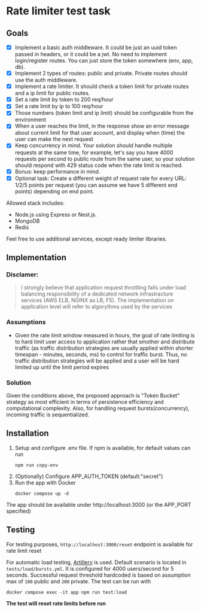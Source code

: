 # Rate limiter test task

## Goals
- [X] Implement a basic auth middleware. It could be just an uuid token passed in headers, or it could be a jwt. No need to implement login/register routes. You can just store the token somewhere (env, app, db).
- [X] Implement 2 types of routes: public and private. Private routes should use the auth middleware.
- [x] Implement a rate limiter. It should check a token limit for private routes and a ip limit for public routes.
- [x] Set a rate limit by token to 200 req/hour
- [x] Set a rate limit by ip to 100 req/hour 
- [x] Those numbers (token limit and ip limit) should be configurable from the environment
- [x] When a user reaches the limit, in the response show an error message about current limit for that user account, and display when (time) the user can make the next request
- [x] Keep concurrency in mind.
Your solution should handle multiple requests at the same time,
for example, let's say you have 4000 requests per second to public route from the same user, so your solution should respond with 429 status code when the rate limit is reached.
- [x] Bonus: keep performance in mind.
- [x] Optional task: Create a different weight of request rate for every URL: 1/2/5 points per request (you can assume we have 5 different end points) depending on end point.

Allowed stack includes:
- Node.js using Express or Nest.js.
- MongoDB
- Redis

Feel free to use additional services, except ready limiter libraries.

## Implementation
### Disclamer:
> I strongly believe that application request throttling falls under load balancing responsibility of a dedicated network infrastracture services (AWS ELB, NGINX as LB, F5). The implementation on application level will refer to algorythms used by the services

### Assumptions
- Given the rate limit window measured in hours, the goal of rate limiting is to hard limit user access to application rather that smother and distribute traffic (as traffic distribution strategies are usually applied within shorter timespan - minutes, seconds, ms) to control for traffic burst. Thus, no traffic distribution strategies will be applied and a user will be hard limited up until the limit period expires

### Solution
Given the conditions above, the proposed approach is "Token Bucket" strategy as most efficient in terms of persistence efficiency and computational complexity.
Also, for handling request bursts(concurrency), incoming traffic is sequentialized. 


## Installation

1) Setup and configure .env file. If npm is available, for default values can run
    ```
    npm run copy-env
    ```
2) (Optionally) Configure APP_AUTH_TOKEN (default:"secret")
3) Run the app with Docker
    ```
    docker compose up -d
    ```

The app should be available under http://localhost:3000 (or the APP_PORT specified)

## Testing

For testing purposes, `http://localhost:3000/reset` endpoint is available for rate limit reset 


For automatic load testing, [Artillery](https://github.com/artilleryio/artillery) is used. Default scenario is located in `tests/load/bursts.yml`.
It is configured for 4000 users/second for 5 seconds.
Successful request threshold hardcoded is based on assumption max of `100` public and `200` private.
The test can be run with
```
docker compose exec -it app npm run test:load
```
**The test will reset rate limits before run**